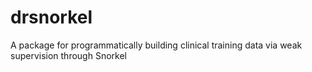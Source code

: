 # drsnorkel
A package for programmatically building clinical training data via weak supervision through Snorkel
